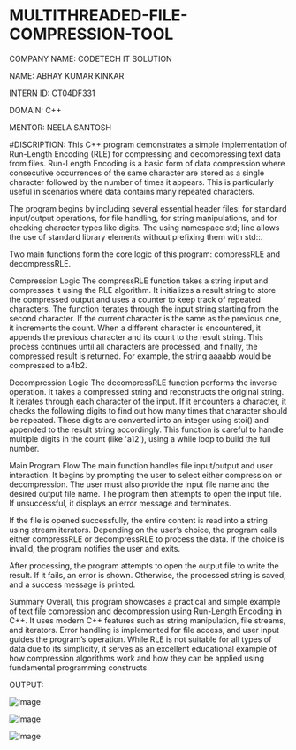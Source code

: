 # MULTITHREADED-FILE-COMPRESSION-TOOL
COMPANY NAME: CODETECH IT SOLUTION

NAME: ABHAY KUMAR KINKAR

INTERN ID: CT04DF331

DOMAIN: C++

MENTOR: NEELA SANTOSH

#DISCRIPTION:
This C++ program demonstrates a simple implementation of Run-Length Encoding (RLE) for compressing and decompressing text data from files. Run-Length Encoding is a basic form of data compression where consecutive occurrences of the same character are stored as a single character followed by the number of times it appears. This is particularly useful in scenarios where data contains many repeated characters.

The program begins by including several essential header files: <iostream> for standard input/output operations, <fstream> for file handling, <string> for string manipulations, and <cctype> for checking character types like digits. The using namespace std; line allows the use of standard library elements without prefixing them with std::.

Two main functions form the core logic of this program: compressRLE and decompressRLE.

Compression Logic
The compressRLE function takes a string input and compresses it using the RLE algorithm. It initializes a result string to store the compressed output and uses a counter to keep track of repeated characters. The function iterates through the input string starting from the second character. If the current character is the same as the previous one, it increments the count. When a different character is encountered, it appends the previous character and its count to the result string. This process continues until all characters are processed, and finally, the compressed result is returned. For example, the string aaaabb would be compressed to a4b2.

Decompression Logic
The decompressRLE function performs the inverse operation. It takes a compressed string and reconstructs the original string. It iterates through each character of the input. If it encounters a character, it checks the following digits to find out how many times that character should be repeated. These digits are converted into an integer using stoi() and appended to the result string accordingly. This function is careful to handle multiple digits in the count (like 'a12'), using a while loop to build the full number.

Main Program Flow
The main function handles file input/output and user interaction. It begins by prompting the user to select either compression or decompression. The user must also provide the input file name and the desired output file name. The program then attempts to open the input file. If unsuccessful, it displays an error message and terminates.

If the file is opened successfully, the entire content is read into a string using stream iterators. Depending on the user’s choice, the program calls either compressRLE or decompressRLE to process the data. If the choice is invalid, the program notifies the user and exits.

After processing, the program attempts to open the output file to write the result. If it fails, an error is shown. Otherwise, the processed string is saved, and a success message is printed.


Summary
Overall, this program showcases a practical and simple example of text file compression and decompression using Run-Length Encoding in C++. It uses modern C++ features such as string manipulation, file streams, and iterators. Error handling is implemented for file access, and user input guides the program’s operation. While RLE is not suitable for all types of data due to its simplicity, it serves as an excellent educational example of how compression algorithms work and how they can be applied using fundamental programming constructs.


OUTPUT:

![Image](https://github.com/user-attachments/assets/ff789968-fa9d-4872-ab85-4ff86f2669ac)

![Image](https://github.com/user-attachments/assets/81c637b0-1b6c-4cbd-ba57-b1d62f506eaf)

![Image](https://github.com/user-attachments/assets/05a30db4-4a42-4c14-bf6b-020678ac4f21)


